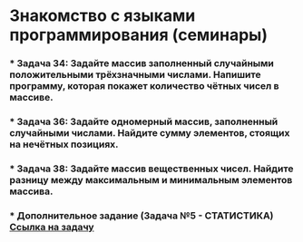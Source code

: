# Знакомство с языками программирования (семинары)
### * Задача 34: Задайте массив заполненный случайными положительными трёхзначными числами. Напишите программу, которая покажет количество чётных чисел в массиве.
### * Задача 36: Задайте одномерный массив, заполненный случайными числами. Найдите сумму элементов, стоящих на нечётных позициях.
### * Задача 38: Задайте массив вещественных чисел. Найдите разницу между максимальным и минимальным элементов массива.

### * Дополнительное задание (Задача №5 - СТАТИСТИКА) [Ссылка на задачу](https://acmp.ru/asp/do/index.asp?main=task&id_course=1&id_section=5&id_topic=114&id_problem=703)
